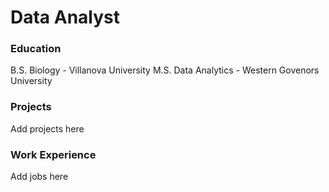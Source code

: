 # Data Analyst

### Education
B.S. Biology - Villanova University
M.S. Data Analytics - Western Govenors University

### Projects
Add projects here

### Work Experience
Add jobs here
